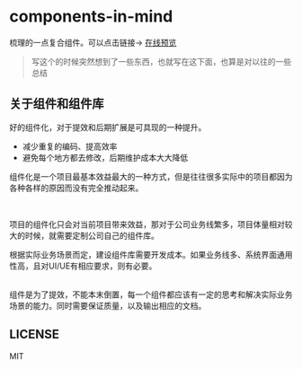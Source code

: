 # components-in-mind

梳理的一点复合组件。可以点击链接->
[在线预览](https://liyang0612.github.io/components-in-mind/components/home)


> 写这个的时候突然想到了一些东西，也就写在这下面，也算是对以往的一些总结


## 关于组件和组件库

好的组件化，对于提效和后期扩展是可具现的一种提升。
- 减少重复的编码、提高效率
- 避免每个地方都去修改，后期维护成本大大降低

组件化是一个项目最基本效益最大的一种方式，但是往往很多实际中的项目都因为各种各样的原因而没有完全推动起来。

<br/>

项目的组件化只会对当前项目带来效益，那对于公司业务线繁多，项目体量相对较大的时候，就需要定制公司自己的组件库。

根据实际业务场景而定，建设组件库需要开发成本。如果业务线多、系统界面通用性高，且对UI/UE有相应要求，则有必要。

<br/>
组件是为了提效，不能本末倒置，每一个组件都应该有一定的思考和解决实际业务场景的能力。同时需要保证质量，以及输出相应的文档。


## LICENSE

MIT
